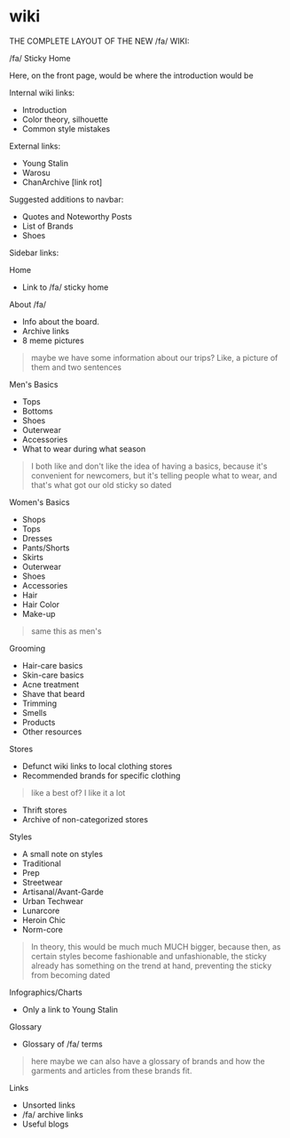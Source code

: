 # wiki

THE COMPLETE LAYOUT OF THE NEW /fa/ WIKI:

/fa/ Sticky Home

Here, on the front page, would be where the introduction would be

Internal wiki links:
- Introduction
- Color theory, silhouette
- Common style mistakes

External links:
- Young Stalin
- Warosu
- ChanArchive [link rot]

Suggested additions to navbar:
- Quotes and Noteworthy Posts
- List of Brands
- Shoes

Sidebar links:

Home
- Link to /fa/ sticky home

About /fa/
- Info about the board.
- Archive links
- 8 meme pictures
>maybe we have some information about our trips? Like, a picture of them and two sentences

Men's Basics
- Tops
- Bottoms
- Shoes
- Outerwear
- Accessories
- What to wear during what season
>I both like and don't like the idea of having a basics, because it's convenient for newcomers, but it's telling people what to wear, and that's what got our old sticky so dated

Women's Basics
- Shops
- Tops
- Dresses
- Pants/Shorts
- Skirts
- Outerwear
- Shoes
- Accessories
- Hair
- Hair Color
- Make-up
>same this as men's

Grooming
- Hair-care basics
- Skin-care basics
- Acne treatment
- Shave that beard
- Trimming
- Smells
- Products
- Other resources

Stores
- Defunct wiki links to local clothing stores
- Recommended brands for specific clothing
>like a best of? I like it a lot
- Thrift stores
- Archive of non-categorized stores

Styles
- A small note on styles
- Traditional
- Prep
- Streetwear
- Artisanal/Avant-Garde
- Urban Techwear
- Lunarcore
- Heroin Chic
- Norm-core
>In theory, this would be much much MUCH bigger, because then, as certain styles become fashionable and unfashionable, the sticky already has something on the trend at hand, preventing the sticky from becoming dated

Infographics/Charts
- Only a link to Young Stalin

Glossary
- Glossary of /fa/ terms
>here maybe we can also have a glossary of brands and how the garments and articles from these brands fit.

Links
- Unsorted links
- /fa/ archive links
- Useful blogs
